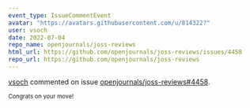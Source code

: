 ```yaml
---
event_type: IssueCommentEvent
avatar: "https://avatars.githubusercontent.com/u/814322?"
user: vsoch
date: 2022-07-04
repo_name: openjournals/joss-reviews
html_url: https://github.com/openjournals/joss-reviews/issues/4458
repo_url: https://github.com/openjournals/joss-reviews
---
```


<a href='https://github.com/vsoch' target='_blank'>vsoch</a> commented on issue <a href='https://github.com/openjournals/joss-reviews/issues/4458' target='_blank'>openjournals/joss-reviews#4458</a>.

<small>Congrats on your move! 